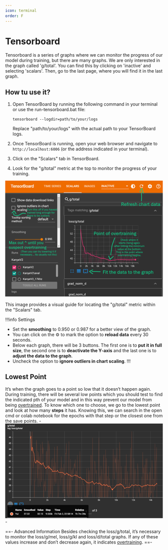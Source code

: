 ```yaml
---
icon: terminal
order: F
---
```


# Tensorboard

Tensorboard is a series of graphs where we can monitor the progress of our model during training, but there are many graphs. We are only interested in the graph called 'g/total'. You can find this by clicking on 'inactive' and selecting 'scalars'. Then, go to the last page, where you will find it in the last graph.

## How tu use it?
1. Open TensorBoard by running the following command in your terminal or use the run-tensorboard.bat file:

   ```
   tensorboard --logdir=path/to/your/logs
   ```

   Replace "path/to/your/logs" with the actual path to your TensorBoard logs.

2. Once TensorBoard is running, open your web browser and navigate to `http://localhost:6006` (or the address indicated in your terminal).

3. Click on the "Scalars" tab in TensorBoard.

4. Look for the "g/total" metric at the top to monitor the progress of your training.

![TensorBoard Screenshot](/assets/tensorboard.png)

This image provides a visual guide for locating the "g/total" metric within the "Scalars" tab.

!!!info Settings
- Set the **smoothing** to 0.950 or 0.987 for a better view of the graph. 
- You can click on the :gear: to mark the option to **reload data** every 30 seconds. 
- Below each graph, there will be 3 buttons. The first one is to **put it in full size**, the second one is to **deactivate the Y-axis** and the last one is to **adjust the data to the graph**. 
- Uncheck the option to **ignore outliers in chart scaling**.
!!!

## Lowest Point
It’s when the graph goes to a point so low that it doesn’t happen again. During training, there will be several low points which you should test to find the indicated pth of your model and in this way prevent our model from being [overtrained](https://docs.applio.org/faq/rvc/#overtraining). To know which one to choose, we go to the lowest point and look at how many **steps** it has. Knowing this, we can search in the open cmd or colab notebook for the epochs with that step or the closest one from the save points.
-![](../assets/Point.png)-

==- Advanced Information
Besides checking the loss/g/total, it’s necessary to monitor the loss/g/mel, loss/g/kl and loss/d/total graphs. If any of these values increase and don’t decrease again, it indicates [overtraining](https://docs.applio.org/faq/rvc/#overtraining).
==-
